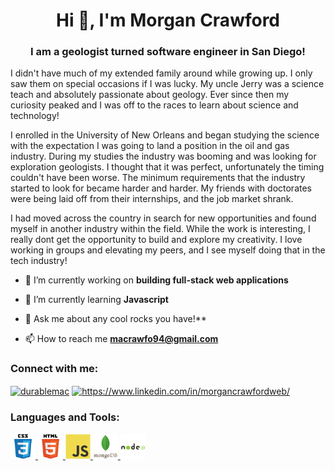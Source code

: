 <h1 align="center">Hi 👋, I'm Morgan Crawford</h1>
<h3 align="center">I am a geologist turned software engineer in San Diego!</h3>

<p>I didn't have much of my extended family around while growing up. I only saw them on special occasions if I was lucky. My uncle Jerry was a science teach and absolutely passionate about geology. Ever since then my curiosity peaked and I was off to the races to learn about science and technology!</p>

<p>I enrolled in the University of New Orleans and began studying the science with the expectation I was going to land a position in the oil and gas industry. During my studies the industry was booming and was looking for exploration geologists. I thought that it was perfect, unfortunately the timing couldn't have been worse. The minimum requirements that the industry started to look for became harder and harder. My friends with doctorates were being laid off from their internships, and the job market shrank.</p>

<p>I had moved across the country in search for new opportunities and found myself in another industry within the field.  While the work is interesting, I really dont get the opportunity to build and explore my creativity. I love working in groups and elevating my peers, and I see myself doing that in the tech industry!</p>

- 🔭 I’m currently working on **building full-stack web applications**

- 🌱 I’m currently learning **Javascript**

- 💬 Ask me about any cool rocks you have!**

- 📫 How to reach me **macrawfo94@gmail.com**

<h3 align="left">Connect with me:</h3>
<p align="left">
<a href="https://twitter.com/durablemac" target="blank"><img align="center" src="https://raw.githubusercontent.com/rahuldkjain/github-profile-readme-generator/master/src/images/icons/Social/twitter.svg" alt="durablemac" height="30" width="40" /></a>
<a href="https://linkedin.com/in/https://www.linkedin.com/in/morgancrawfordweb/" target="blank"><img align="center" src="https://raw.githubusercontent.com/rahuldkjain/github-profile-readme-generator/master/src/images/icons/Social/linked-in-alt.svg" alt="https://www.linkedin.com/in/morgancrawfordweb/" height="30" width="40" /></a>
</p>

<h3 align="left">Languages and Tools:</h3>
<p align="left"> <a href="https://www.w3schools.com/css/" target="_blank" rel="noreferrer"> <img src="https://raw.githubusercontent.com/devicons/devicon/master/icons/css3/css3-original-wordmark.svg" alt="css3" width="40" height="40"/> </a> <a href="https://www.w3.org/html/" target="_blank" rel="noreferrer"> <img src="https://raw.githubusercontent.com/devicons/devicon/master/icons/html5/html5-original-wordmark.svg" alt="html5" width="40" height="40"/> </a> <a href="https://developer.mozilla.org/en-US/docs/Web/JavaScript" target="_blank" rel="noreferrer"> <img src="https://raw.githubusercontent.com/devicons/devicon/master/icons/javascript/javascript-original.svg" alt="javascript" width="40" height="40"/> </a> <a href="https://www.mongodb.com/" target="_blank" rel="noreferrer"> <img src="https://raw.githubusercontent.com/devicons/devicon/master/icons/mongodb/mongodb-original-wordmark.svg" alt="mongodb" width="40" height="40"/> </a> <a href="https://nodejs.org" target="_blank" rel="noreferrer"> <img src="https://raw.githubusercontent.com/devicons/devicon/master/icons/nodejs/nodejs-original-wordmark.svg" alt="nodejs" width="40" height="40"/> </a> </p>

